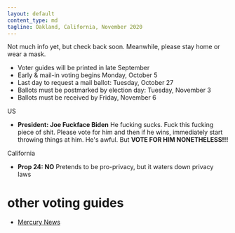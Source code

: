 ```yaml
---
layout: default
content_type: md
tagline: Oakland, California, November 2020
---
```


Not much info yet, but check back soon. Meanwhile, please stay home or wear a mask.

* Voter guides will be printed in late September
* Early & mail-in voting begins Monday, October 5
* Last day to request a mail ballot: Tuesday, October 27
* Ballots must be postmarked by election day: Tuesday, November 3
* Ballots must be received by Friday, November 6

US
* **President: Joe Fuckface Biden** He fucking sucks. Fuck this fucking piece of shit. Please vote for him and then if he wins, immediately start throwing things at him. He's awful. But **VOTE FOR HIM NONETHELESS!!!**

California
* **Prop 24: NO** Pretends to be pro-privacy, but it waters down privacy laws

# other voting guides

* [Mercury News](https://www.mercurynews.com/2020/08/15/editorial-prop-24-privacy/)
